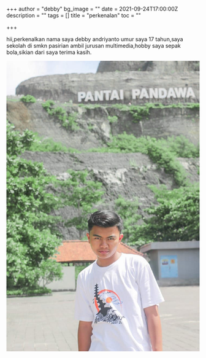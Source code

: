+++
author = "debby"
bg_image = ""
date = 2021-09-24T17:00:00Z
description = ""
tags = []
title = "perkenalan"
toc = ""

+++

hii,perkenalkan nama saya debby andriyanto umur saya 17 tahun,saya sekolah di smkn pasirian ambil jurusan multimedia,hobby saya sepak bola,sikian dari saya terima kasih.

![](/uploads/whatsapp-image-2021-09-25-at-14-28-09.jpeg)